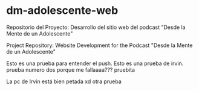 # dm-adolescente-web
Repositorio del Proyecto: Desarrollo del sitio web del podcast "Desde la Mente de un Adolescente"

Project Repository: Website Development for the Podcast "Desde la Mente de un Adolescente"

Esto es una prueba para entender el push.
Esto es una prueba de irvin.
prueba numero dos
porque me fallaaaa??? pruebita

La pc de Irvin está bien petada xd 
otra prueba